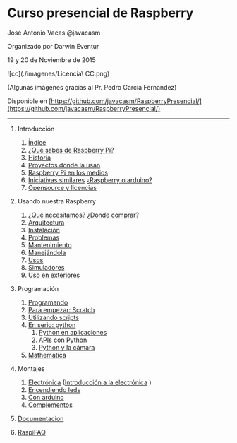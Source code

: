 # Curso presencial de Raspberry

José Antonio Vacas @javacasm

Organizado por Darwin Eventur

19 y 20 de Noviembre de 2015

![cc](./imagenes/Licencia\ CC.png)

(Algunas imágenes gracias al Pr. Pedro García Fernandez)

Disponible en [https://github.com/javacasm/RaspberryPresencial/](https://github.com/javacasm/RaspberryPresencial/)

* * *

1. Introducción
	1. [Índice](./base.md)
	1. [¿Qué sabes de Raspberry Pi?](./encuentaInicial.md)
	1. [Historia](./historia.md)
	1. [Proyectos donde la usan](./proyectos.md)
	1. [Raspberry Pi en los medios](./raspiMedios.md)
	1. [Iniciativas similares](./iniciativasSimilares.md) [¿Raspberry o arduino?](./raspberryVSarduino.md)
	1. [Opensource y licencias](./OpenSource.md)
	

1. Usando nuestra Raspberry 
	1. [¿Qué necesitamos?](./equipo.md) [¿Dónde comprar?](./dondeyquecompar.md)
	1. [Arquitectura](./estructura.md)
	1. [Instalación](./instalacion.md)
	1. [Problemas](./problemas.md)
	1. [Mantenimiento](./mantenimiento.md)
	1. [Manejándola](./manejando.md)
	1. [Usos](./usos.md)
	1. [Simuladores](./simuladores.md)
	1. [Uso en exteriores](./Exteriores.md)

1. Programación
	1. [Programando](./programando.md)
	1. [Para empezar: Scratch](./scratch.md)
	1. [Utilizando scripts](./shell.md)
	1. [En serio: python](./python.md)
		1. [Python en aplicaciones](./aplicaciones.md)
		1. [APIs con Python](./apis.md)
		1. [Python y la cámara](./openCV.md)
	1. [Mathematica](./mathematicaPi.md)

1. Montajes
	1. [Electrónica](./electronica.md) ([Introducción a la electrónica](./introElectronica.pdf)  )
	1. [Encendiendo leds](./leds.md)
	1. [Con arduino](./ConectandoArduino-.pdf)
	1. [Complementos](./complementos.md)

1. [Documentacion](./documentacion.md)

1. [RaspiFAQ](./RaspiFAQ.md)